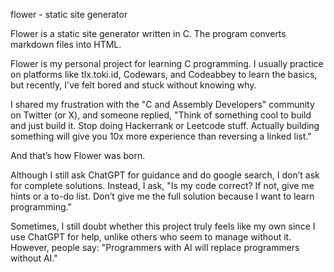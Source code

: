 flower - static site generator

Flower is a static site generator written in C. The program converts markdown files into HTML.

Flower is my personal project for learning C programming. I usually practice on platforms like tlx.toki.id, Codewars, and Codeabbey to learn the basics, but recently, I've felt bored and stuck without knowing why.

I shared my frustration with the "C and Assembly Developers" community on Twitter (or X), and someone replied, "Think of something cool to build and just build it. Stop doing Hackerrank or Leetcode stuff. Actually building something will give you 10x more experience than reversing a linked list."

And that’s how Flower was born.

Although I still ask ChatGPT for guidance and do google search, I don’t ask for complete solutions. Instead, I ask, "Is my code correct? If not, give me hints or a to-do list. Don’t give me the full solution because I want to learn programming."

Sometimes, I still doubt whether this project truly feels like my own since I use ChatGPT for help, unlike others who seem to manage without it. However, people say: "Programmers with AI will replace programmers without AI."
